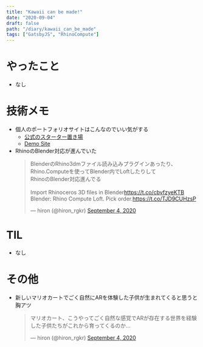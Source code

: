 ```yaml
---
title: "Kawaii can be made!"
date: "2020-09-04"
draft: false
path: "/diary/kawaii_can_be_made"
tags: ["GatsbyJS", "RhinoCompute"]
---
```


# やったこと

+ なし

# 技術メモ

+ 個人のポートフォリオサイトはこんなのでいい気がする
  + [公式のスターター置き場](https://www.gatsbyjs.com/starters/SaimirKapaj/gatsby-markdown-personal-website)
  + [Demo Site](https://gatsby-markdown-personal-website.netlify.app/)
+ RhinoのBlender対応が進んでいた
  <blockquote class="twitter-tweet"><p lang="ja" dir="ltr">BlenderのRhino3dmファイル読み込みプラグインあったり、Rhino.Computeを使ってBlender内でLoftしたりして<br>RhinoのBlender対応進んでる<br><br>Import Rhinoceros 3D files in Blender<a href="https://t.co/cbvfzyeKTB">https://t.co/cbvfzyeKTB</a><br>Blender: Rhino Compute Loft. Pick order.<a href="https://t.co/TJD9CUHzsP">https://t.co/TJD9CUHzsP</a></p>&mdash; hiron (@hiron_rgkr) <a href="https://twitter.com/hiron_rgkr/status/1301726675189735424?ref_src=twsrc%5Etfw">September 4, 2020</a></blockquote> <script async src="https://platform.twitter.com/widgets.js" charset="utf-8"></script>

# TIL

+ なし

# その他

+ 新しいマリオカートでごく自然にARを体験した子供が生まれてくると思うと胸アツ
  <blockquote class="twitter-tweet"><p lang="ja" dir="ltr">マリオカート、こうやってごく自然な感覚でARが存在する世界を経験した子供たちがこれから育ってくるのか…</p>&mdash; hiron (@hiron_rgkr) <a href="https://twitter.com/hiron_rgkr/status/1301708935922032640?ref_src=twsrc%5Etfw">September 4, 2020</a></blockquote> <script async src="https://platform.twitter.com/widgets.js" charset="utf-8"></script>
